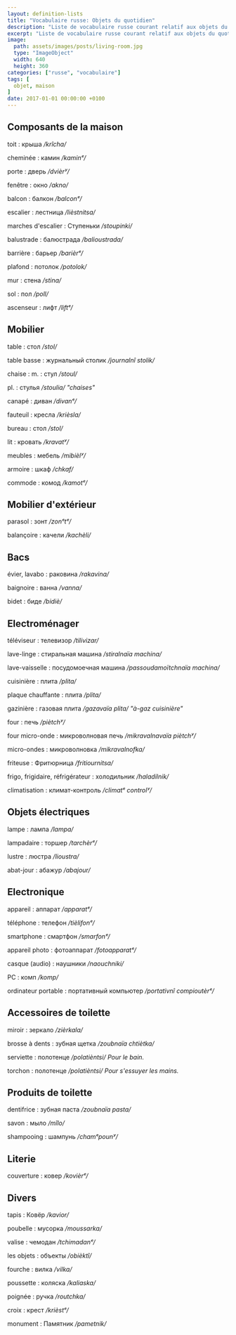 ```yaml
---
layout: definition-lists
title: "Vocabulaire russe: Objets du quotidien"
description: "Liste de vocabulaire russe courant relatif aux objets du quotidien."
excerpt: "Liste de vocabulaire russe courant relatif aux objets du quotidien."
image:
  path: assets/images/posts/living-room.jpg
  type: "ImageObject"
  width: 640
  height: 360
categories: ["russe", "vocabulaire"]
tags: [
  objet, maison
]
date: 2017-01-01 00:00:00 +0100
---
```



## Composants de la maison

toit
: крыша
*/krîcha/*

cheminée
: камин
*/kaminᵉ/*

porte
: дверь
*/dvièrʸ/*

fenêtre
: окно
*/akno/*

balcon
: балкон
*/balconᵉ/*

escalier
: лестница
*/lièstnitsa/*

marches d'escalier
: Ступеньки
*/stoupinki/*

balustrade
: балюстрада
*/balioustrada/*

barrière
: барьер
*/barièrᵉ/*

plafond
: потолок
*/potolok/*

mur
: стена
*/stina/*

sol
: пол
*/poll/*

ascenseur
: лифт
*/liftᵉ/*


## Mobilier

table
: стол
*/stol/*

table basse
: журнальный столик
*/journalnî stolik/*

chaise
: m.
  : стул
  */stoul/*

  pl.
  : стулья
  */stoulia/ "chaises"*

canapé
: диван
*/divanᵉ/*

fauteuil
: кресла
*/krièsla/*

bureau
: стол
*/stol/*

lit
: кровать
*/kravatʸ/*

meubles
: мебель
*/mibièlʸ/*

armoire
: шкаф
*/chkaf/*

commode
: комод
*/kamotᵉ/*


## Mobilier d'extérieur

parasol
: зонт
*/zonᵉtᵉ/*

balançoire
: качели
*/kachèli/*


## Bacs

évier, lavabo
: раковина
*/rakavina/*

baignoire
: ванна
*/vanna/*

bidet
: биде
*/bidiè/*


## Electroménager

téléviseur
: телевизор
*/tilivizar/*

lave-linge
: стиральная машина
*/stiralnaïa machina/*

lave-vaisselle
: посудомоечная машина
*/passoudamoïtchnaïa machina/*

cuisinière
: плита
*/plita/*

plaque chauffante
: плита
*/plita/*

gazinière
: газовая плита
*/gazavaïa plita/ "à-gaz cuisinière"*

four
: печь
*/piètchʸ/*

four micro-onde
: микроволновая печь
*/mikravalnavaïa piètchʸ/*

micro-ondes
: микроволновка
*/mikravalnofka/*

friteuse
: Фритюрница
*/fritiournitsa/*

frigo, frigidaire, réfrigérateur
: холодильник
*/haladilnik/*

climatisation
: климат-контроль
*/climatᵉ controlʸ/*


## Objets électriques

lampe
: лампа
*/lampa/*

lampadaire
: торшер
*/tarchèrᵉ/*

lustre
: люстра
*/lioustra/*

abat-jour
: абажур
*/abajour/*


## Electronique

appareil
: аппарат
*/apparatᵉ/*

téléphone
: телефон
*/tièlifonᵉ/*

smartphone
: смартфон
*/smarfonᵉ/*

appareil photo
: фотоаппарат
*/fotoapparatᵉ/*

casque (audio)
: наушники
*/naouchniki/*

PC
: комп
*/komp/*

ordinateur portable
: портативный компьютер
*/portativnî compioutèrᵉ/*


## Accessoires de toilette

miroir
: зеркало
*/zièrkala/*

brosse à dents
: зубная щетка
*/zoubnaïa chtiètka/*

serviette
: полотенце
*/polatièntsi/ Pour le bain.*

torchon
: полотенце
*/polatièntsi/ Pour s'essuyer les mains.*



## Produits de toilette

dentifrice
: зубная паста
*/zoubnaïa pasta/*

savon
: мыло
*/mîlo/*

shampooing
: шампунь
*/chamᵉpounʸ/*


## Literie

couverture
: ковер
*/kovièrᵉ/*


## Divers

tapis
: Ковёр
*/kavior/*

poubelle
: мусорка
*/moussarka/*

valise
: чемодан
*/tchimadanᵉ/*

les objets
: объекты
*/obièktî/*

fourche
: вилка
*/vilka/*

poussette
: коляска
*/kaliaska/*

poignée
: ручка
*/routchka/*

croix
: крест
*/krièstᵉ/*

monument
: Памятник
*/pametnik/*
